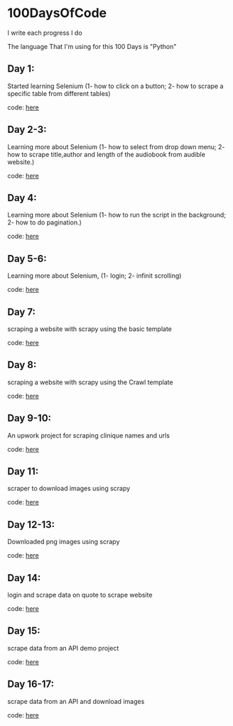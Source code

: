 # 100DaysOfCode
I write each progress I do

The language That I'm using for this 100 Days is "Python"

## Day 1:

Started learning Selenium (1- how to click on a button; 2- how to scrape a specific table from different tables)

code: [here](Day1)

## Day 2-3:

Learning more about Selenium (1- how to select from drop down menu; 2- how to scrape title,author and length of the audiobook from audible website.)

code: [here](Day2-3)

## Day 4:

Learning more about Selenium (1- how to run the script in the background; 2- how to do pagination.)

code: [here](Day4)

## Day 5-6:

Learning more about Selenium, (1- login; 2- infinit scrolling)

code: [here](Day5-6)

## Day 7:

scraping a website with scrapy using the basic template

code: [here](Day7)

## Day 8:

scraping a website with scrapy using the Crawl template

code: [here](Day8)

## Day 9-10:

An upwork project for scraping clinique names and urls

code: [here](Day9-10)

## Day 11:

scraper to download images using scrapy

code: [here](Day11)

## Day 12-13:

Downloaded png images using scrapy

code: [here](Day12-13)

## Day 14:

login and scrape data on quote to scrape website

code: [here](Day14)

## Day 15:

scrape data from an API demo project

code: [here](Day15)

## Day 16-17:

scrape data from an API and download images

code: [here](Day16-17)
